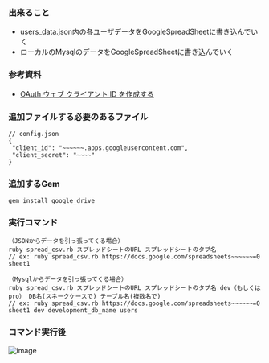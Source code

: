 ### 出来ること
- users_data.json内の各ユーザデータをGoogleSpreadSheetに書き込んでいく
- ローカルのMysqlのデータをGoogleSpreadSheetに書き込んでいく

### 参考資料
- [OAuth ウェブ クライアント ID を作成する](https://support.google.com/workspacemigrate/answer/9222992?hl=ja)

### 追加ファイルする必要のあるファイル
```
// config.json
{                                                                                                                                                                                                       
 "client_id": "~~~~~~.apps.googleusercontent.com",
 "client_secret": "~~~~"
}
```

### 追加するGem
```
gem install google_drive
```

### 実行コマンド
```
（JSONからデータを引っ張ってくる場合）
ruby spread_csv.rb スプレッドシートのURL スプレッドシートのタブ名
// ex: ruby spread_csv.rb https://docs.google.com/spreadsheets~~~~~~=0 sheet1

（Mysqlからデータを引っ張ってくる場合）
ruby spread_csv.rb スプレッドシートのURL スプレッドシートのタブ名 dev（もしくはpro） DB名(スネークケースで) テーブル名(複数名で)
// ex: ruby spread_csv.rb https://docs.google.com/spreadsheets~~~~~~=0 sheet1 dev development_db_name users
```

### コマンド実行後
![image](https://user-images.githubusercontent.com/57279856/113518201-cc12ac00-95bf-11eb-90c2-e4666acb21ad.png)
